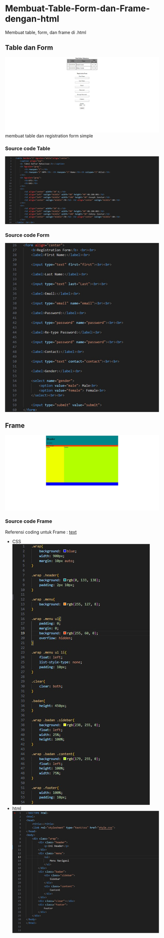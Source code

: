# Membuat-Table-Form-dan-Frame-dengan-html
Membuat table, form, dan frame di .html

## Table dan Form
![Image Alt](https://github.com/notdoppi/Membuat-Table-Form-dan-Frame-dengan-html/blob/f4b858d56de0da3eda6a97f8c5f2d9436fba2697/TableForm.jpg)
membuat table dan registration form simple

### Source code Table
![Image Alt](https://github.com/notdoppi/Membuat-Table-Form-dan-Frame-dengan-html/blob/f4b858d56de0da3eda6a97f8c5f2d9436fba2697/table%20coding.jpg)

### Source code Form
![Image Alt](https://github.com/notdoppi/Membuat-Table-Form-dan-Frame-dengan-html/blob/f4b858d56de0da3eda6a97f8c5f2d9436fba2697/form%20coding.jpg)

## Frame
![Image Alt](https://github.com/notdoppi/Membuat-Table-Form-dan-Frame-dengan-html/blob/f4b858d56de0da3eda6a97f8c5f2d9436fba2697/frame.jpg)

### Source code Frame
Referensi coding untuk Frame : [text](https://www.malasngoding.com/membuat-tampilan-layout-website-sederhana-dengan-html-dan-css/)
- CSS
![Image Alt](https://github.com/notdoppi/Membuat-Table-Form-dan-Frame-dengan-html/blob/f4b858d56de0da3eda6a97f8c5f2d9436fba2697/frame%20css.jpg)
- html
![Image Alt](https://github.com/notdoppi/Membuat-Table-Form-dan-Frame-dengan-html/blob/f4b858d56de0da3eda6a97f8c5f2d9436fba2697/frame%20html.jpg)
